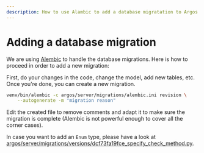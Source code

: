 ```yaml
---
description: How to use Alambic to add a database migratation to Argos.
---
```

# Adding a database migration

We are using [Alembic](https://alembic.sqlalchemy.org) to handle the database
migrations. Here is how to proceed in order to add a new migration:

First, do your changes in the code, change the model, add new tables, etc. Once
you're done, you can create a new migration.

```bash
venv/bin/alembic -c argos/server/migrations/alembic.ini revision \
    --autogenerate -m "migration reason"
```

Edit the created file to remove comments and adapt it to make sure the migration is complete (Alembic is not powerful enough to cover all the corner cases).

In case you want to add an `Enum` type, please have a look at [argos/server/migrations/versions/dcf73fa19fce_specify_check_method.py](https://framagit.org/framasoft/framaspace/argos/-/blob/main/argos/server/migrations/versions/dcf73fa19fce_specify_check_method.py).
